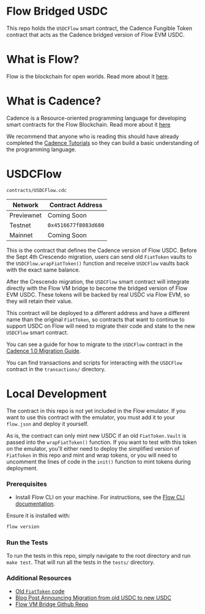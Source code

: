 # Flow Bridged USDC

This repo holds the `USDCFlow` smart contract, the Cadence 
Fungible Token contract that acts as the Cadence bridged version of
Flow EVM USDC.

# What is Flow?

Flow is the blockchain for open worlds. Read more about it [here](https://www.flow.com/).

# What is Cadence?

Cadence is a Resource-oriented programming language 
for developing smart contracts for the Flow Blockchain.
Read more about it [here](https://www.cadence-lang.org)

We recommend that anyone who is reading this should have already
completed the [Cadence Tutorials](https://cadence-lang.org/docs/tutorial/first-steps) 
so they can build a basic understanding of the programming language.

# USDCFlow

`contracts/USDCFlow.cdc`

| Network       | Contract Address     |
| ------------- | -------------------- |
| Previewnet    | Coming Soon |
| Testnet       | `0x4516677f8083d680` |
| Mainnet       | Coming Soon |

This is the contract that defines the Cadence version of Flow USDC. 
Before the Sept 4th Crescendo migration, users can send
old `FiatToken` vaults to the `USDCFlow.wrapFiatToken()` function
and receive `USDCFlow` vaults back with the exact same balance.

After the Crescendo migration, the `USDCFlow` smart contract
will integrate directly with the Flow VM bridge to become
the bridged version of Flow EVM USDC. These tokens will be backed
by real USDC via Flow EVM, so they will retain their value.

This contract will be deployed to a different address
and have a different name than the original `FiatToken`,
so contracts that want to continue to support USDC on Flow
will need to migrate their code and state to the new `USDCFlow`
smart contract.

You can see a guide for how to migrate to the `USDCFlow` contract
in the [Cadence 1.0 Migration Guide](https://cadence-lang.org/docs/cadence-migration-guide/).

You can find transactions and scripts for interacting with the `USDCFlow` contract in the `transactions/` directory.

# Local Development

The contract in this repo is not yet included in the Flow emulator.
If you want to use this contract with the emulator,
you must add it to your `flow.json` and deploy it yourself.

As is, the contract can only mint new USDC if an old `FiatToken.Vault`
is passed into the `wrapFiatToken()` function. If you want to 
test with this token on the emulator, you'll either need
to deploy the simplified version of `FiatToken`
in this repo and mint and wrap tokens,
or you will need to uncomment the lines of code
in the `init()` function to mint tokens during deployment.

### Prerequisites

- Install Flow CLI on your machine. For instructions, see the [Flow CLI documentation](https://developers.flow.com/tools/flow-cli/install).

Ensure it is installed with:

```sh
flow version
```

### Run the Tests

To run the tests in this repo, simply navigate
to the root directory and run `make test`.
That will run all the tests in the `tests/` directory.

### Additional Resources

- [Old `FiatToken` code](https://github.com/flow-usdc/flow-usdc)
- [Blog Post Announcing Migration from old USDC to new USDC](https://www.flow.com/post/stablecoins-on-flow-evolving-for-interoperability)
- [Flow VM Bridge Github Repo](https://github.com/onflow/flow-evm-bridge/tree/main)